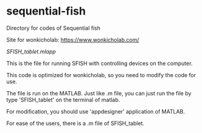# sequential-fish

Directory for codes of Sequential fish


Site for wonkicholab: 
https://www.wonkicholab.com/


*SFISH_tablet.mlapp*

This is the file for running SFISH with controlling devices on the computer.

This code is optimized for wonkicholab, so you need to modify the code for use.

The file is run on the MATLAB. 
Just like .m file, you can just run the file by type 'SFISH_tablet' on the terminal of matlab.

For modification, you should use 'appdesigner' application of MATLAB.

For ease of the users, there is a .m file of SFISH_tablet.
